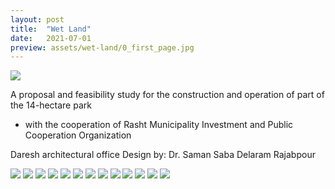 ```yaml
---
layout: post
title:  "Wet Land"
date:   2021-07-01
preview: assets/wet-land/0_first_page.jpg
---
```


<img src='http://www.dellastudio.com/assets/wet-land/1_first_picture.jpg'/>

A proposal and feasibility study for the construction and operation of part of the 14-hectare park
- with the cooperation of Rasht Municipality Investment and Public Cooperation Organization

Daresh architectural office
Design by:
Dr. Saman Saba
Delaram Rajabpour


<img src='http://www.dellastudio.com/assets/wet-land/002.jpg'/>
<img src='http://www.dellastudio.com/assets/wet-land/02.jpg'/>
<img src='http://www.dellastudio.com/assets/wet-land/2.jpg'/>
<img src='http://www.dellastudio.com/assets/wet-land/003.jpg'/>
<img src='http://www.dellastudio.com/assets/wet-land/03.jpg'/>
<img src='http://www.dellastudio.com/assets/wet-land/3.jpg'/>
<img src='http://www.dellastudio.com/assets/wet-land/004.jpg'/>
<img src='http://www.dellastudio.com/assets/wet-land/04.jpg'/>
<img src='http://www.dellastudio.com/assets/wet-land/4.jpg'/>
<img src='http://www.dellastudio.com/assets/wet-land/5.jpg'/>
<img src='http://www.dellastudio.com/assets/wet-land/6.jpg'/>
<img src='http://www.dellastudio.com/assets/wet-land/7.jpg'/>
<img src='http://www.dellastudio.com/assets/wet-land/8.jpg'/>

